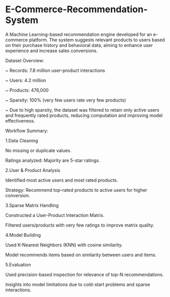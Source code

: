 # E-Commerce-Recommendation-System
A Machine Learning-based recommendation engine developed for an e-commerce platform. The system suggests relevant products to users based on their purchase history and behavioral data, aiming to enhance user experience and increase sales conversions.

Dataset Overview:

~ Records: 7.8 million user-product interactions

~ Users: 4.2 million

~ Products: 476,000

~ Sparsity: 100% (very few users rate very few products)

~ Due to high sparsity, the dataset was filtered to retain only active users and frequently rated products, reducing computation and improving model effectiveness.

Workflow Summary:

1.Data Cleaning

No missing or duplicate values.

Ratings analyzed: Majority are 5-star ratings.

2.User & Product Analysis

Identified most active users and most rated products.

Strategy: Recommend top-rated products to active users for higher conversion.

3.Sparse Matrix Handling

Constructed a User-Product Interaction Matrix.

Filtered users/products with very few ratings to improve matrix quality.

4.Model Building

Used K-Nearest Neighbors (KNN) with cosine similarity.

Model recommends items based on similarity between users and items.

5.Evaluation

Used precision-based inspection for relevance of top-N recommendations.

Insights into model limitations due to cold-start problems and sparse interactions.

